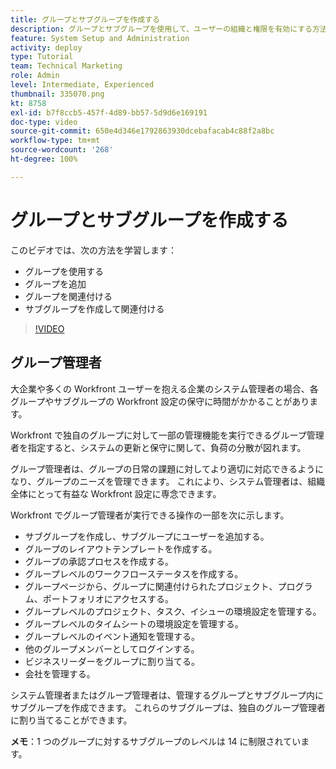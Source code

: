 ```yaml
---
title: グループとサブグループを作成する
description: グループとサブグループを使用して、ユーザーの組織と権限を有効にする方法を説明します。 グループとサブグループの作成方法を学びます。
feature: System Setup and Administration
activity: deploy
type: Tutorial
team: Technical Marketing
role: Admin
level: Intermediate, Experienced
thumbnail: 335070.png
kt: 8758
exl-id: b7f8ccb5-457f-4d89-bb57-5d9d6e169191
doc-type: video
source-git-commit: 650e4d346e1792863930dcebafacab4c88f2a8bc
workflow-type: tm+mt
source-wordcount: '268'
ht-degree: 100%

---
```


# グループとサブグループを作成する

このビデオでは、次の方法を学習します：

* グループを使用する
* グループを追加
* グループを関連付ける
* サブグループを作成して関連付ける

>[!VIDEO](https://video.tv.adobe.com/v/335070/?quality=12&learn=on)

## グループ管理者

大企業や多くの Workfront ユーザーを抱える企業のシステム管理者の場合、各グループやサブグループの Workfront 設定の保守に時間がかかることがあります。

Workfront で独自のグループに対して一部の管理機能を実行できるグループ管理者を指定すると、システムの更新と保守に関して、負荷の分散が図れます。

グループ管理者は、グループの日常の課題に対してより適切に対応できるようになり、グループのニーズを管理できます。 これにより、システム管理者は、組織全体にとって有益な Workfront 設定に専念できます。

Workfront でグループ管理者が実行できる操作の一部を次に示します。

* サブグループを作成し、サブグループにユーザーを追加する。
* グループのレイアウトテンプレートを作成する。
* グループの承認プロセスを作成する。
* グループレベルのワークフローステータスを作成する。
* グループページから、グループに関連付けられたプロジェクト、プログラム、ポートフォリオにアクセスする。
* グループレベルのプロジェクト、タスク、イシューの環境設定を管理する。
* グループレベルのタイムシートの環境設定を管理する。
* グループレベルのイベント通知を管理する。
* 他のグループメンバーとしてログインする。
* ビジネスリーダーをグループに割り当てる。
* 会社を管理する。

システム管理者またはグループ管理者は、管理するグループとサブグループ内にサブグループを作成できます。 これらのサブグループは、独自のグループ管理者に割り当てることができます。

**メモ**：1 つのグループに対するサブグループのレベルは 14 に制限されています。
